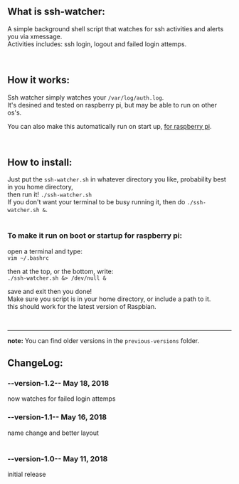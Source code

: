 ## What is ssh-watcher:

A simple background shell script that watches for ssh activities and alerts you via xmessage. <br>
Activities includes: ssh login, logout and failed login attemps. <br>

<br>

## How it works:

Ssh watcher simply watches your `/var/log/auth.log`. <br>
It's desined and tested on raspberry pi, but may be able to run on other os's. <br>

You can also make this automatically run on start up,
[for raspberry pi](#To-make-it-run-on-boot-or-startup-for-raspberry-pi:). <br>

<br>

## How to install:

Just put the `ssh-watcher.sh` in whatever directory you like, probability best in you home directory, <br>
then run it! `./ssh-watcher.sh` <br>
If you don't want your terminal to be busy running it, then do `./ssh-watcher.sh &`. <br>
<br>

### To make it run on boot or startup for raspberry pi: 

open a terminal and type: <br>
`vim ~/.bashrc` <br>

then at the top, or the bottom, write: <br>
`./ssh-watcher.sh &> /dev/null &` <br>

save and exit then you done! <br>
Make sure you script is in your home directory, or include a path to it. <br>
this should work for the latest version of Raspbian. <br>

<br>

---

**note:** You can find older versions in the `previous-versions` folder. <br>

## ChangeLog:

### --version-1.2-- May 18, 2018

now watches for failed login attemps

### --version-1.1-- May 16, 2018

name change and better layout <br>
<br>

### --version-1.0-- May 11, 2018

initial release <br>

<br>

